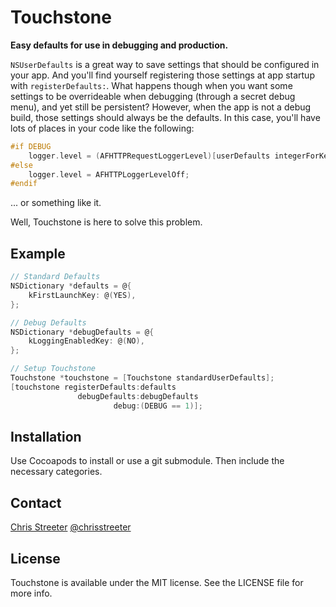 # Touchstone

**Easy defaults for use in debugging and production.**

`NSUserDefaults` is a great way to save settings that should be configured in your app. And you'll find yourself registering those settings at app startup with `registerDefaults:`. What happens though when you want some settings to be overrideable when debugging (through a secret debug menu), and yet still be persistent? However, when the app is not a debug build, those settings should always be the defaults. In this case, you'll have lots of places in your code like the following:

```objective-c
#if DEBUG
    logger.level = (AFHTTPRequestLoggerLevel)[userDefaults integerForKey:kUserDefaultsNetworkLoggingLevel];
#else
    logger.level = AFHTTPLoggerLevelOff;
#endif
```

... or something like it.

Well, Touchstone is here to solve this problem.

## Example

```objective-c
// Standard Defaults
NSDictionary *defaults = @{
    kFirstLaunchKey: @(YES),
};

// Debug Defaults
NSDictionary *debugDefaults = @{
    kLoggingEnabledKey: @(NO),
};

// Setup Touchstone
Touchstone *touchstone = [Touchstone standardUserDefaults];
[touchstone registerDefaults:defaults
               debugDefaults:debugDefaults
                       debug:(DEBUG == 1)];
```

## Installation

Use Cocoapods to install or use a git submodule. Then include the necessary categories.

## Contact

[Chris Streeter](http://github.com/streeter)
[@chrisstreeter](https://twitter.com/chrisstreeter)

## License

Touchstone is available under the MIT license. See the LICENSE file for more info.

